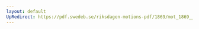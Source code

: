 ```yaml
---
layout: default
UpRedirect: https://pdf.swedeb.se/riksdagen-motions-pdf/1869/mot_1869__ak__00151.pdf
---
```

